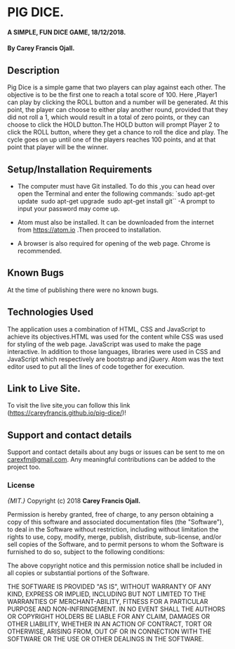 # PIG DICE.
#### A SIMPLE, FUN DICE GAME, 18/12/2018.
#### By **Carey Francis Ojall.**
## Description
Pig Dice is a simple game that two players can play against each other. The objective is to be the first one to reach a total score of 100. Here ,Player1 can play by clicking the ROLL button and a number will be generated. At this point, the player can choose to either play another round, provided that they did not roll a 1, which would result in a total of zero points, or they can choose to click the HOLD button.The HOLD button will prompt Player 2 to click the ROLL button, where they get a chance to roll the dice and play. The cycle goes on up until one of the players reaches 100 points, and at that point that player will be the winner.

## Setup/Installation Requirements
* The computer must have Git installed. To do this ,you can head over open the Terminal and enter the following commands:
             `sudo apt-get update``
              ``sudo apt-get upgrade``
               ``sudo apt-get install git``
             -A prompt to input your password may come up.

* Atom must also be installed. It can be downloaded from the internet from https://atom.io .Then proceed to installation.
* A browser is also required for opening of the web page. Chrome is recommended.

## Known Bugs
At the time of publishing there were no known bugs.

## Technologies Used
The application uses a combination of HTML, CSS and JavaScript to achieve its objectives.HTML was used for the content while CSS was used for styling of the web page. JavaScript was used to make the page interactive.
In addition to those languages, libraries were used in CSS and JavaScript which respectively are bootstrap and jQuery.
Atom was the text editor used to put all the lines of code together for execution.

## Link to Live Site.
To visit the live site,you can follow this link (https://careyfrancis.github.io/pig-dice/)!

## Support and contact details
Support and contact details about any bugs or issues can be sent to me on carexfm@gmail.com. Any meaningful contributions can be added to the project too.

### License
*{MIT.}*
Copyright (c) 2018 **Carey Francis Ojall.**

Permission is hereby granted, free of charge, to any person obtaining a copy of this software and associated documentation files (the "Software"), to deal in the Software without restriction, including without limitation the rights to use, copy, modify, merge, publish, distribute, sub-license, and/or sell copies of the Software, and to permit persons to whom the Software is furnished to do so, subject to the following conditions:

The above copyright notice and this permission notice shall be included in all copies or substantial portions of the Software.

THE SOFTWARE IS PROVIDED "AS IS", WITHOUT WARRANTY OF ANY KIND, EXPRESS OR IMPLIED, INCLUDING BUT NOT LIMITED TO THE WARRANTIES OF MERCHANT-ABILITY, FITNESS FOR A PARTICULAR PURPOSE AND NON-INFRINGEMENT. IN NO EVENT SHALL THE AUTHORS OR COPYRIGHT HOLDERS BE LIABLE FOR ANY CLAIM, DAMAGES OR OTHER LIABILITY, WHETHER IN AN ACTION OF CONTRACT, TORT OR OTHERWISE, ARISING FROM, OUT OF OR IN CONNECTION WITH THE SOFTWARE OR THE USE OR OTHER DEALINGS IN THE SOFTWARE.
